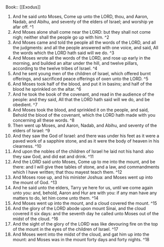  Book:: [[Exodus]]
 1. And he said unto Moses, Come up unto the LORD, thou, and Aaron, Nadab, and Abihu, and seventy of the elders of Israel; and worship ye afar off. ^1
 2. And Moses alone shall come near the LORD: but they shall not come nigh; neither shall the people go up with him. ^2
 3. And Moses came and told the people all the words of the LORD, and all the judgments: and all the people answered with one voice, and said, All the words which the LORD hath said will we do. ^3
 4. And Moses wrote all the words of the LORD, and rose up early in the morning, and builded an altar under the hill, and twelve pillars, according to the twelve tribes of Israel. ^4
 5. And he sent young men of the children of Israel, which offered burnt offerings, and sacrificed peace offerings of oxen unto the LORD. ^5
 6. And Moses took half of the blood, and put it in basins; and half of the blood he sprinkled on the altar. ^6
 7. And he took the book of the covenant, and read in the audience of the people: and they said, All that the LORD hath said will we do, and be obedient. ^7
 8. And Moses took the blood, and sprinkled it on the people, and said, Behold the blood of the covenant, which the LORD hath made with you concerning all these words. ^8
 9. Then went up Moses, and Aaron, Nadab, and Abihu, and seventy of the elders of Israel: ^9
 10. And they saw the God of Israel: and there was under his feet as it were a paved work of a sapphire stone, and as it were the body of heaven in his clearness. ^10
 11. And upon the nobles of the children of Israel he laid not his hand: also they saw God, and did eat and drink. ^11
 12. And the LORD said unto Moses, Come up to me into the mount, and be there: and I will give thee tables of stone, and a law, and commandments which I have written; that thou mayest teach them. ^12
 13. And Moses rose up, and his minister Joshua: and Moses went up into the mount of God. ^13
 14. And he said unto the elders, Tarry ye here for us, until we come again unto you: and, behold, Aaron and Hur are with you: if any man have any matters to do, let him come unto them. ^14
 15. And Moses went up into the mount, and a cloud covered the mount. ^15
 16. And the glory of the LORD abode upon mount Sinai, and the cloud covered it six days: and the seventh day he called unto Moses out of the midst of the cloud. ^16
 17. And the sight of the glory of the LORD was like devouring fire on the top of the mount in the eyes of the children of Israel. ^17
 18. And Moses went into the midst of the cloud, and gat him up into the mount: and Moses was in the mount forty days and forty nights. ^18
